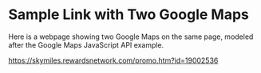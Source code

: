 # Sample Link with Two Google Maps

Here is a webpage showing two Google Maps on the same page, modeled after the Google Maps JavaScript API example. 

https://skymiles.rewardsnetwork.com/promo.htm?id=19002536
